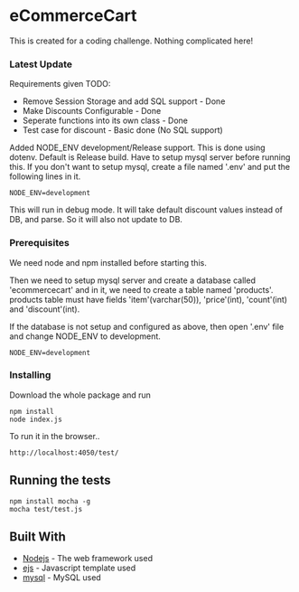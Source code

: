 # eCommerceCart

This is created for a coding challenge. Nothing complicated here!

### Latest Update
Requirements given TODO:
* Remove Session Storage and add SQL support - Done
* Make Discounts Configurable - Done
* Seperate functions into its own class - Done
* Test case for discount - Basic done (No SQL support)

Added NODE_ENV development/Release support. This is done using dotenv.
Default is Release build. Have to setup mysql server before running this.
If you don't want to setup mysql, create a file named '.env' and put the following lines in it.
```
NODE_ENV=development
```
This will run in debug mode. It will take default discount values instead of DB, and parse. So it will also not update to DB.

### Prerequisites

We need node and npm installed before starting this.

Then we need to setup mysql server and create a database called 'ecommercecart' and in it, we need to create a table named 'products'.
products table must have fields 'item'(varchar(50)), 'price'(int), 'count'(int) and 'discount'(int).

If the database is not setup and configured as above, then open '.env' file and change NODE_ENV to development.
```
NODE_ENV=development
```

### Installing

Download the whole package and run

```
npm install
node index.js
```
To run it in the browser..

```
http://localhost:4050/test/
```

## Running the tests

```
npm install mocha -g
mocha test/test.js
```

## Built With

* [Nodejs](https://nodejs.org/en/) - The web framework used
* [ejs](https://ejs.co/) - Javascript template used
* [mysql](https://www.npmjs.com/package/mysql) - MySQL used
